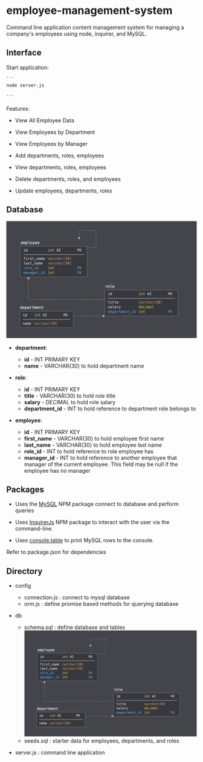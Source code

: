 # employee-management-system

Command line application content management system for managing a company's employees using node, inquirer, and MySQL.

## Interface

Start application:

    ```
    node server.js

    ```
Features:

  * View All Employee Data

  * View Employees by Department

  * View Employees by Manager

  * Add departments, roles, employees

  * View departments, roles, employees

  * Delete departments, roles, and employees

  * Update employees, departments, roles

## Database

![Database Schema](Assets/schema.png)

* **department**:

  * **id** - INT PRIMARY KEY
  * **name** - VARCHAR(30) to hold department name

* **role**:

  * **id** - INT PRIMARY KEY
  * **title** -  VARCHAR(30) to hold role title
  * **salary** -  DECIMAL to hold role salary
  * **department_id** -  INT to hold reference to department role belongs to

* **employee**:

  * **id** - INT PRIMARY KEY
  * **first_name** - VARCHAR(30) to hold employee first name
  * **last_name** - VARCHAR(30) to hold employee last name
  * **role_id** - INT to hold reference to role employee has
  * **manager_id** - INT to hold reference to another employee that manager of the current employee. This field may be null if the employee has no manager
  

## Packages


* Uses the [MySQL](https://www.npmjs.com/package/mysql) NPM package connect to database and perform queries

* Uses [InquirerJs](https://www.npmjs.com/package/inquirer/v/0.2.3) NPM package to interact with the user via the command-line.

* Uses [console.table](https://www.npmjs.com/package/console.table) to print MySQL rows to the console.

Refer to package.json for dependencies


## Directory

* config
  - connection.js : connect to mysql database
  - orm.js        : define promise based methods for querying database

* db
  - schema.sql    : define database and tables ![Database Schema](Assets/schema.png)
  - seeds.sql     : starter data for employees, departments, and roles

* server.js       : command line application




